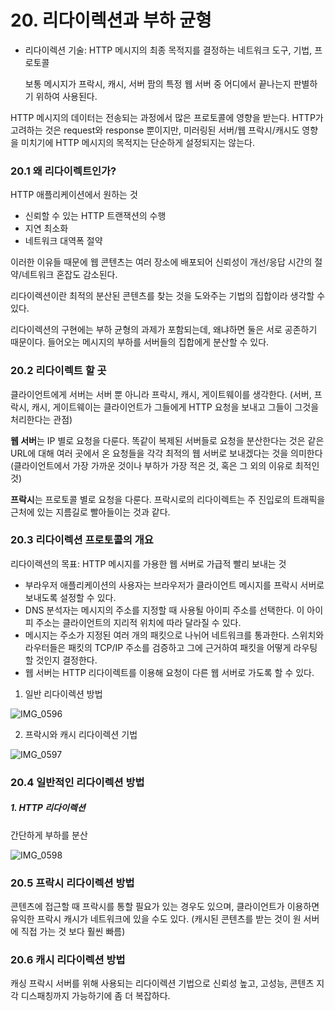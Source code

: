 # 20. 리다이렉션과 부하 균형

- 리다이렉션 기술: HTTP 메시지의 최종 목적지를 결정하는 네트워크 도구, 기법, 프로토콜

  보통 메시지가 프락시, 캐시, 서버 팜의 특정 웹 서버 중 어디에서 끝나는지 판별하기 위하여 사용된다.

HTTP 메시지의 데이터는 전송되는 과정에서 많은 프로토콜에 영향을 받는다. HTTP가 고려하는 것은 request와 response 뿐이지만, 미러링된 서버/웹 프락시/캐시도 영향을 미치기에 HTTP 메시지의 목적지는 단순하게 설정되지는 않는다.



### 20.1 왜 리다이렉트인가?

HTTP 애플리케이션에서 원하는 것

- 신뢰할 수 있는 HTTP 트랜잭션의 수행
- 지연 최소화
- 네트워크 대역폭 절약



이러한 이유들 때문에 웹 콘텐츠는 여러 장소에 배포되어 신뢰성이 개선/응답 시간의 절약/네트워크 혼잡도 감소된다.

리다이렉션이란 최적의 분산된 콘텐츠를 찾는 것을 도와주는 기법의 집합이라 생각할 수 있다.



리다이렉션의 구현에는 부하 균형의 과제가 포함되는데, 왜냐하면 둘은 서로 공존하기 때문이다. 들어오는 메시지의 부하를 서버들의 집합에게 분산할 수 있다.



### 20.2 리다이렉트 할 곳

클라이언트에게 서버는 서버 뿐 아니라 프락시, 캐시, 게이트웨이를 생각한다. (서버, 프락시, 캐시, 게이트웨이는 클라이언트가 그들에게 HTTP 요청을 보내고 그들이 그것을 처리한다는 관점)

**웹 서버**는 IP 별로 요청을 다룬다. 똑같이 복제된 서버들로 요청을 분산한다는 것은 같은 URL에 대해 여러 곳에서 온 요청들을 각각 최적의 웹 서버로 보내겠다는 것을 의미한다 (클라이언트에서 가장 가까운 것이나 부하가 가장 적은 것, 혹은 그 외의 이유로 최적인 것)

**프락시**는 프로토콜 별로 요청을 다룬다. 프락시로의 리다이렉트는 주 진입로의 트래픽을 근처에 있는 지름길로 빨아들이는 것과 같다.



### 20.3 리다이렉션 프로토콜의 개요

리다이렉션의 목표: HTTP 메시지를 가용한 웹 서버로 가급적 빨리 보내는 것

- 부라우저 애플리케이션의 사용자는 브라우저가 클라이언트 메시지를 프락시 서버로 보내도록 설정할 수 있다.
- DNS 분석자는 메시지의 주소를 지정할 때 사용될 아이피 주소를 선택한다. 이 아이피 주소는 클라이언트의 지리적 위치에 따라 달라질 수 있다.
- 메시지는 주소가 지정된 여러 개의 패킷으로 나뉘어 네트워크를 통과한다. 스위치와 라우터들은 패킷의 TCP/IP 주소를 검증하고 그에 근거하여 패킷을 어떻게 라우팅 할 것인지 결정한다.
- 웹 서버는 HTTP 리다이렉트를 이용해 요청이 다른 웹 서버로 가도록 할 수 있다.



1. 일반 리다이렉션 방법

![IMG_0596](/Users/mina/Downloads/IMG_0596.jpg)



2. 프락시와 캐시 리다이렉션 기법

![IMG_0597](/Users/mina/Downloads/IMG_0597.jpg)



### 20.4 일반적인 리다이렉션 방법

##### 1. HTTP 리다이렉션

간단하게 부하를 분산

![IMG_0598](/Users/mina/Downloads/IMG_0598.jpg)





### 20.5 프락시 리다이렉션 방법

콘텐츠에 접근할 때 프락시를 통할 필요가 있는 경우도 있으며, 클라이언트가 이용하면 유익한 프락시 캐시가 네트워크에 있을 수도 있다. (캐시된 콘텐츠를 받는 것이 원 서버에 직접 가는 것 보다 훨씬 빠름)



### 20.6 캐시 리다이렉션 방법

캐싱 프락시 서버를 위해 사용되는 리다이렉션 기법으로 신뢰성 높고, 고성능, 콘텐츠 지각 디스패칭까지 가능하기에 좀 더 복잡하다.